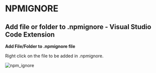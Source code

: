 # NPMIGNORE
## Add file or folder to .npmignore - Visual Studio Code Extension

**Add File/Folder to .npmignore file**

Right click on the file to be added in .npmignore.

![npm_ignore](https://image.ibb.co/eupV7w/npmignore.gif)

